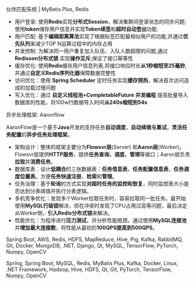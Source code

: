 伙伴匹配系统 | MyBatis Plus, Redis

+ 用户登录: 使用**Redis**实现**分布式Session**，解决集群间登录状态的同步问题; 使用**token**储存用户信息并实现**Token续签**和**超时自动登出**功能.
+ 用户匹配: 基于**编辑距离算法**实现了根据标签匹配最相似用户的功能,并通过**优先队列**来减少TOP N运算过程中的内存占用
+ 并发控制: 为解决同一用户重复加入队伍、入队人数超限的问题,通过**Redisson分布式锁** 实现**操作互斥**,保证了接口幂等性
+ 缓存优化: 使用**Redis**缓存用户信息列表,将接口响应时长**从1秒缩短至25毫秒**,并通过**自定义Redis序列化器**保障数据完整性
+ 访问优化：使用 **Spring Scheduler** 定时任务实现**缓存预热**，解决首次访问造成的加载过慢问题
+ 写入优化：通过 **自定义线程池+CompletableFuture 并发编程** 提高批量导入数据库的性能，将100w行数据导入时间**从240s缩短到54s**



异步处理框架: Aaronflow

AaronFlow是一个基于**Java**开发的支持任务**自动调度**，**自动续做与重试**，**灵活任务配置**的**异步任务处理框架**。

+ 架构设计：整体的框架主要分为**Flowsvr层**(Server) 和**Aaron层**(Worker)。Flowsvr层提供**HTTP服务**，提供**任务查询、调度、管理**等接口；Aaron层负责**拉取**并**消费任务**。
+ 数据库表：设计**低耦合**的三张数据表：**任务信息表**，**任务配置信息表**，**任务调度位置表**。方便**任务快速注册**，**检索**和**管理**。
+ 任务治理：基于**轮询**的方式实现**对超时任务的监控和恢复**，同时监控表大小是否达到分表阈值并执行分表逻辑。
+ 多机竞争优化：发现多个Worker拉取任务时，容易拉取同一批任务。最开始使用**MySQL行级锁**解决，但在冲突时发现了CPU占用过高等问题，最后决定从Worker侧，**引入Redis分布式锁**来解决。
+ 性能优化：为程序进行**压力测试**，并分析性能瓶颈。通过使用**MySQL连接池**并**增加最大连接数**，将性能从最初的**100QPS提高到500QPS**。





Spring Boot, AWS, Redis, HDFS, MapReduce, Hive, Pig, Kafka, RabbitMQ, Git, Docker, MongoDB, .NET, Django, Qt, MySQL, TensorFlow, PyTorch, Numpy, OpenCV



Spring, Spring Boot, MySQL, Redis, MyBatis Plus, Kafka, Docker, Linux, .NET Framework, Hadoop, Hive, HDFS, Qt, Git, PyTorch, TensorFlow, Numpy, OpenCV